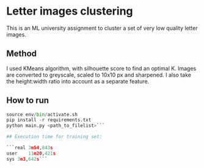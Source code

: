 # Letter images clustering
This is an ML university assignment to cluster a set of very low quality letter images.

## Method
I used KMeans algorithm, with silhouette score to find an optimal K.
Images are converted to greyscale, scaled to 10x10 px and sharpened.
I also take the height:width ratio into account as a separate feature.

## How to run

```python venv -m env
source env/bin/activate.sh
pip install -r requirements.txt
python main.py <path_to_filelist>```

## Execution time for training set:

```real	3m54,843s
user	11m20,421s
sys	3m3,642s```

